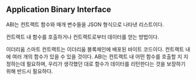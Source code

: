 ## Application Binary Interface

ABI는 컨트랙트 함수와 매개 변수들을 JSON 형식으로 나타낸 리스트이다. 

컨트랙트 내 함수를 호출하거나 컨트랙트로부터 데이터를 얻는 방법이다.

이더리움 스마트 컨트랙트는 이더리움 블록체인에 배포된 바이트 코드이다. 컨트랙트 내에 여러 개의 함수가 있을 수 있을 것이다. ABI는 컨트랙트 내 어떤 함수를 호출할 지 지정하는데 필요하며, 우리가 생각했던 대로 함수가 데이터를 리턴한다는 것을 보장하기 위해 반드시 필요하다.